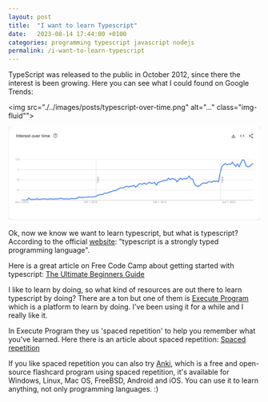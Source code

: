 ```yaml
---
layout: post
title:  "I want to learn Typescript"
date:   2023-08-14 17:44:00 +0100
categories: programming typescript javascript nodejs 
permalink: /i-want-to-learn-typescript
---
```



TypeScript was released to the public in October 2012, since there the interest is been growing. Here you can see what I could found on Google Trends:



<img src="./../images/posts/typescript-over-time.png" alt="..." class="img-fluid"">

![Typescript by Google Trends](./../images/posts/typescript-over-time.png)




Ok, now we know we want to learn typescript, but what is typescript? According to the official [website](https://www.typescriptlang.org/): "typescript is a strongly typed programming language".


Here is a great article on Free Code Camp about getting started with typescript: [The Ultimate Beginners Guide](https://www.freecodecamp.org/news/learn-typescript-beginners-guide/)




I like to learn by doing, so what kind of resources are out there to learn typescript by doing? There are a ton but one of them is [Execute Program](https://www.executeprogram.com/) which is a platform to learn by doing. I've been using it for a while and I really like it.

In Execute Program they us 'spaced repetition' to help you remember what you've learned. Here there is an article about spaced repetition: [Spaced repetition](https://www.kpu.ca/sites/default/files/Learning%20Centres/Think_SpacedRepetition_LA.pdf)

If you like spaced repetition you can also try [Anki](https://apps.ankiweb.net/), which is a free and open-source flashcard program using spaced repetition, it's available for Windows, Linux, Mac OS, FreeBSD, Android and iOS. You can use it to learn anything, not only programming languages. :) 